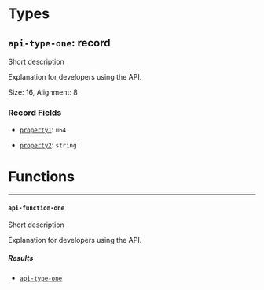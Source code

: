 # Types

## <a href="#api_type_one" name="api_type_one"></a> `api-type-one`: record

  Short description
  
  Explanation for developers using the API.

Size: 16, Alignment: 8

### Record Fields

- <a href="api_type_one.property1" name="api_type_one.property1"></a> [`property1`](#api_type_one.property1): `u64`


- <a href="api_type_one.property2" name="api_type_one.property2"></a> [`property2`](#api_type_one.property2): `string`


# Functions

----

#### <a href="#api_function_one" name="api_function_one"></a> `api-function-one` 

  Short description
  
  Explanation for developers using the API.
##### Results

- [`api-type-one`](#api_type_one)

